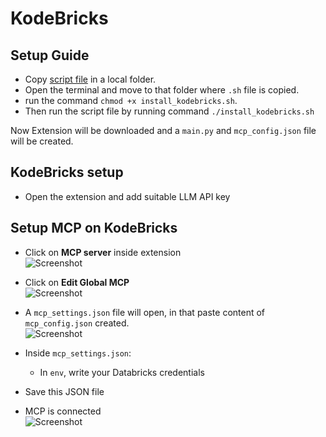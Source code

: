 # KodeBricks

## Setup Guide

- Copy [script file](script_file/install_kodebricks.sh) in a local folder.
- Open the terminal and move to that folder where `.sh` file is copied.
- run the command `chmod +x install_kodebricks.sh`.
- Then run the script file by running command `./install_kodebricks.sh`

Now Extension will be downloaded and a `main.py` and `mcp_config.json` file will be created.

## KodeBricks setup
- Open the extension and add suitable LLM API key

## Setup MCP on KodeBricks

- Click on **MCP server** inside extension  
![Screenshot](assets/reference_images/2.png)

- Click on **Edit Global MCP**  
![Screenshot](assets/reference_images/3.png)

- A `mcp_settings.json` file will open, in that paste content of `mcp_config.json` created.  
![Screenshot](assets/reference_images/4.png)

- Inside `mcp_settings.json`:
  - In `env`, write your Databricks credentials

- Save this JSON file

- MCP is connected  
![Screenshot](assets/reference_images/5.png)
